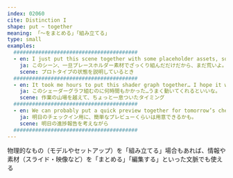 ```yaml
---
index: 02060
cite: Distinction I
shape: put ~ together
meaning: 「〜をまとめる」「組み立てる」
type: small
examples:
  ########################################
  - en: I just put this scene together with some placeholder assets, so it’s still rough.
    ja: このシーン、一旦プレースホルダー素材でざっくり組んだだけだから、まだ荒いよ。
    scene: プロトタイプの状態を説明しているとき
  ########################################
  - en: It took me hours to put this shader graph together… I hope it works.
    ja: このシェーダーグラフ組むのに何時間もかかった…うまく動いてくれるといいな。
    scene: 作業の山場を越えて、ちょっと一息ついたタイミング
  ########################################
  - en: We can probably put a quick preview together for tomorrow’s check-in.
    ja: 明日のチェックイン用に、簡単なプレビューくらいは用意できるかも。
    scene: 明日の進捗報告を考えながら
  ########################################
---
```


物理的なもの（モデルやセットアップ）を「組み立てる」場合もあれば、情報や素材（スライド・映像など）を「まとめる」「編集する」といった文脈でも使える
